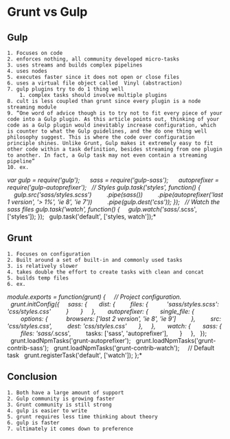 # Grunt vs Gulp

## Gulp
    1. Focuses on code
    2. enforces nothing, all community developed micro-tasks
    3. uses streams and builds complex pipelines
    4. uses nodes
    5. executes faster since it does not open or close files
    6. uses a virtual file object called  Vinyl (abstraction)
    7. gulp plugins try to do 1 thing well
        1. complex tasks should involve multiple plugins
    8. cult is less coupled than grunt since every plugin is a node streaming module
    9. “One word of advice though is to try not to fit every piece of your code into a Gulp plugin. As this article points out, thinking of your code as a Gulp plugin would inevitably increase configuration, which is counter to what the Gulp guidelines, and the do one thing well philosophy suggest. This is where the code over configuration principle shines. Unlike Grunt, Gulp makes it extremely easy to fit other code within a task definition, besides streaming from one plugin to another. In fact, a Gulp task may not even contain a streaming pipeline”
    10. ex.
*var gulp = require('gulp');
     sass = require('gulp-sass');
     autoprefixer = require('gulp-autoprefixer');
 
// Styles
gulp.task('styles', function() {
    gulp.src('sass/styles.scss')
        .pipe(sass())
        .pipe(autoprefixer('last 1 version', '> 1%', 'ie 8', 'ie 7'))
        .pipe(gulp.dest('css'));
});
 
// Watch the sass files
gulp.task('watch', function() {
    gulp.watch('sass/*.scss', ['styles']);
});
 
gulp.task('default', ['styles, watch']);*

## Grunt
    1. Focuses on configuration
    2. Built around a set of built-in and commonly used tasks
    3. is relatively slower
    4. takes double the effort to create tasks with clean and concat
    5. builds temp files
    6. ex.
*module.exports = function(grunt) {
 
  // Project configuration.
  grunt.initConfig({
    sass: {
      dist: {
        files: {
          'sass/styles.scss': 'css/styles.css'
        }
      }
    },
 
    autoprefixer: {
      single_file: {
        options: {
          browsers: ['last 2 version', 'ie 8', 'ie 9']
        },
        src: 'css/styles.css',
        dest: 'css/styles.css'
      },
    },
 
    watch: {
      sass: {
        files: 'sass/*.scss',
        tasks: ['sass', 'autoprefixer'],
      }
    },
  });
 
  grunt.loadNpmTasks('grunt-autoprefixer');
  grunt.loadNpmTasks('grunt-contrib-sass');
  grunt.loadNpmTasks('grunt-contrib-watch');
 
  // Default task
  grunt.registerTask('default', ['watch']);
};*

## Conclusion
    1. Both have a large amount of support
    2. Gulp community is growing faster
    3. Grunt community is still strong
    4. gulp is easier to write
    5. grunt requires less time thinking about theory
    6. gulp is faster
    7. ultimately it comes down to preference
